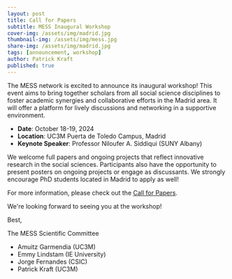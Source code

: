 ```yaml
---
layout: post
title: Call for Papers
subtitle: MESS Inaugural Workshop
cover-img: /assets/img/madrid.jpg
thumbnail-img: /assets/img/mess.jpg
share-img: /assets/img/madrid.jpg
tags: [announcement, workshop]
author: Patrick Kraft
published: true
---
```


The MESS network is excited to announce its inaugural workshop! This event aims to bring together scholars from all social science disciplines to foster academic synergies and collaborative efforts in the Madrid area. It will offer a platform for lively discussions and networking in a supportive environment.

- **Date**: October 18-19, 2024
- **Location**: UC3M Puerta de Toledo Campus, Madrid
- **Keynote Speaker**: Professor Niloufer A. Siddiqui (SUNY Albany)

We welcome full papers and ongoing projects that reflect innovative research in the social sciences. Participants also have the opportunity to present posters on ongoing projects or engage as discussants. We strongly encourage PhD students located in Madrid to apply as well!

For more information, please check out the [Call for Papers](/assets/img/MESS_Call-for-Papers.pdf).

We're looking forward to seeing you at the workshop!

Best,

The MESS Scientific Committee

- Amuitz Garmendia (UC3M)
- Emmy Lindstam (IE University)
- Jorge Fernandes (CSIC)
- Patrick Kraft (UC3M)
